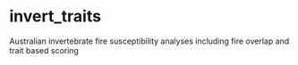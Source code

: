 # invert_traits
Australian invertebrate fire susceptibility analyses including fire overlap and trait based scoring
